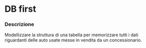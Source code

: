 # DB first

### Descrizione

Modellizzare la struttura di una tabella per memorizzare tutti i dati riguardanti delle auto usate messe in vendita da un concessionario.
